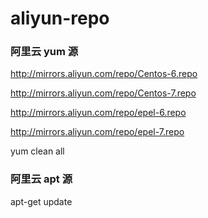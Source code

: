 # aliyun-repo

### 阿里云 yum 源

http://mirrors.aliyun.com/repo/Centos-6.repo

http://mirrors.aliyun.com/repo/Centos-7.repo

http://mirrors.aliyun.com/repo/epel-6.repo

http://mirrors.aliyun.com/repo/epel-7.repo

yum clean all


### 阿里云 apt 源

apt-get update
